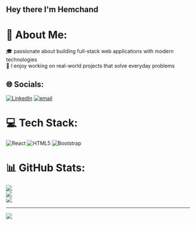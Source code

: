 ## Hey there I'm Hemchand

# 💫 About Me:
🎓 passionate about building full-stack web applications with modern technologies<br>🚀 I enjoy working on real-world projects that solve everyday problems


## 🌐 Socials:
[![LinkedIn](https://img.shields.io/badge/LinkedIn-%230077B5.svg?logo=linkedin&logoColor=white)](https://linkedin.com/in/Hemchand) [![email](https://img.shields.io/badge/Email-D14836?logo=gmail&logoColor=white)](mailto:prajapatihemchand3@gmail.com) 

# 💻 Tech Stack:
![React](https://img.shields.io/badge/react-%2320232a.svg?style=for-the-badge&logo=react&logoColor=%2361DAFB) ![HTML5](https://img.shields.io/badge/html5-%23E34F26.svg?style=for-the-badge&logo=html5&logoColor=white) ![Bootstrap](https://img.shields.io/badge/bootstrap-%238511FA.svg?style=for-the-badge&logo=bootstrap&logoColor=white)
# 📊 GitHub Stats:
![](https://github-readme-stats.vercel.app/api?username=Hemchand44&theme=dark&hide_border=false&include_all_commits=false&count_private=false)<br/>
![](https://nirzak-streak-stats.vercel.app/?user=Hemchand44&theme=dark&hide_border=false)<br/>
![](https://github-readme-stats.vercel.app/api/top-langs/?username=Hemchand44&theme=dark&hide_border=false&include_all_commits=false&count_private=false&layout=compact)

---
[![](https://visitcount.itsvg.in/api?id=Hemchand44&icon=0&color=0)](https://visitcount.itsvg.in)

<!-- Proudly created with GPRM ( https://gprm.itsvg.in ) -->
